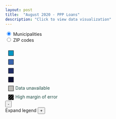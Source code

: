 ```yaml
---
layout: post
title:  "August 2020 - PPP Loans"
description: "Click to view data visualization"
---
```

<main id="map" class="map"></main>
<aside class="legend__wrapper legend__wrapper--datacommon">
  <div class="legend">
    <form class="legend__controls">
      <input type="radio" id="muni" autocomplete="off" name="view" checked>
      <label for="muni" class='legend__entry legend__entry--datacommon'>Municipalities</label>
      <br />
      <input type="radio" id="zip" name="view" autocomplete="off">
      <label for="zip" class='legend__entry legend__entry--datacommon'>ZIP codes</label>
    </form>
    <svg height='170' width='168'>
      <rect x='10' y='11' width='16' height='16' style='fill:#0097c4; stroke: black; stroke-width: 1px;'></rect>
      <!-- <text x='32' y='23' class='legend__entry legend__entry--datacommon' style='fill: #1f4e46;'>0%-25%</text> -->
      <rect x='10' y='39' width='16' height='16' style='fill:#3b66b0; stroke: black; stroke-width: 1px;'></rect>
      <!-- <text x='32' y='50' class='legend__entry legend__entry--datacommon'  style='fill: #1f4e46;'>26%-50%</text> -->
      <rect x='10' y='67' width='16' height='16' style='fill:#233069; stroke: black; stroke-width: 1px;'></rect>
      <!-- <text x='32' y='79' class='legend__entry legend__entry--datacommon'  style='fill: #1f4e46;'>51%-75%</text> -->
      <rect x='10' y='95' width='16' height='16' style='fill:#111436; stroke: black; stroke-width: 1px;'></rect>
      <!-- <text x='32' y='107' class='legend__entry legend__entry--datacommon'  style='fill: #1f4e46;'>76%-100%</text> -->
      <rect x='10' y='123' width='16' height='16' style='fill:#bfbeba; stroke: black; stroke-width: 1px;'></rect>
      <text x='32' y='135' class='legend__entry legend__entry--datacommon'  style='fill: #1f4e46;'>Data unavailable</text>
      <rect x='10' y='151' width='16' height='16' style='fill:black; stroke: black; stroke-width: 1px;'></rect>
      <line x1='10' y1='159' x2='18' y2='151' style='stroke: #CFCECC;'></line>
      <line x1='10' y1='167' x2='26' y2='151' style='stroke: #CFCECC;'></line>
      <line x1='18' y1='167' x2='26' y2='159' style='stroke: #CFCECC;'></line>
      <text x='32' y='163' class='legend__entry legend__entry--datacommon'  style='fill: #1f4e46;'>High margin of error</text>
    </svg>
  </div>
  <button type="button" class="button__collapsible button__collapsible--minus">-</button>
  <div>
    <label for="button__collapsible--plus" class="maximize-instructions legend__entry legend__entry--datacommon">Expand legend</label>
    <button type="button" class="button__collapsible button__collapsible--plus">+</button>
  </div>
</aside>

<script src="{{'assets/javascripts/ppp-map.js' | absolute_url }}" type="module"></script>